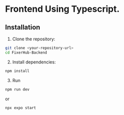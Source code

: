 # Frontend Using Typescript.

## Installation

1. Clone the repository:
```bash
git clone <your-repository-url>
cd FixerHub-Backend
```

2. Install dependencies:
```bash
npm install
```

3. Run
```bash
npm run dev
```
or
```bash
npx expo start
```
